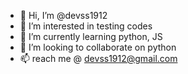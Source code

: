- 👋 Hi, I’m @devss1912
- 👀 I’m interested in testing codes
- 🌱 I’m currently learning python, JS
- 💞️ I’m looking to collaborate on python
- 📫  reach me @ devss1912@gmail.com

<!---
devss1912/devss1912 is a ✨ special ✨ repository because its `README.md` (this file) appears on your GitHub profile.
You can click the Preview link to take a look at your changes.
--->
